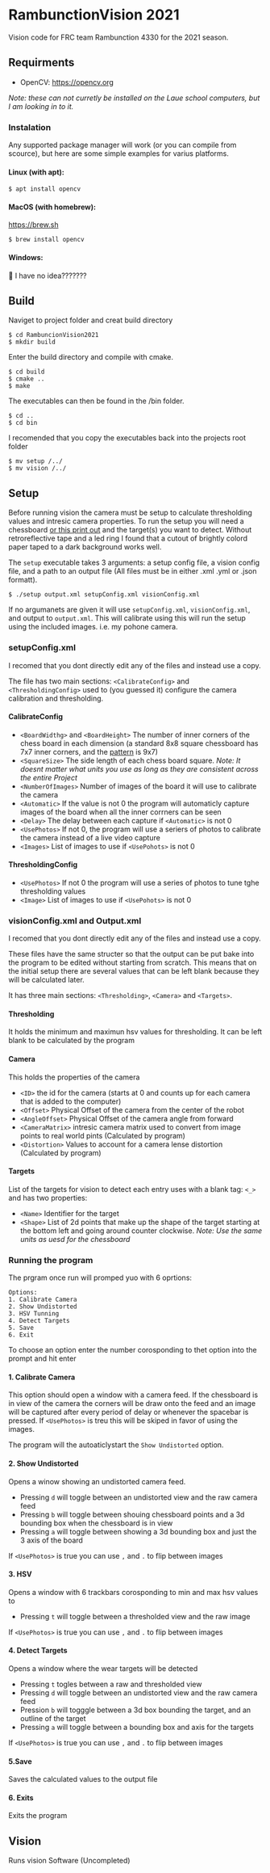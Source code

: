 # RambunctionVision 2021
Vision code for FRC team Rambunction 4330 for the 2021 season.
## Requirments
* OpenCV: https://opencv.org
  
*Note: these can not curretly be installed on the Laue school computers, but I am looking in to it.*
### Instalation
Any supported package manager will work (or you can compile from scource), but here are some simple examples for varius platforms. 
#### Linux (with apt):
```
$ apt install opencv
```

#### MacOS (with homebrew):
https://brew.sh
```
$ brew install opencv
```

#### Windows:
🤷 I have no idea???????

## Build
Naviget to project folder and creat build directory
```
$ cd RambuncionVision2021
$ mkdir build
```
Enter the build directory and compile with cmake.
```
$ cd build
$ cmake ..
$ make
```

The executables can then be found in the /bin folder.
```
$ cd ..
$ cd bin
```
I recomended that you copy the executables back into the projects root folder
```
$ mv setup /../
$ mv vision /../
```
## Setup
Before running vision the camera must be setup to calculate thresholding values and intresic camera properties.  To run the setup you will need a chessboard [or this print out](images/pattern.png) and the target(s) you want to detect. Without retroreflective tape and a led ring I found that a cutout of brightly colord paper taped to a dark background works well.

The `setup` executable takes 3 arguments: a setup config file, a vision config file, and a path to an output file (All files must be in either .xml .yml or .json formatt).
```
$ ./setup output.xml setupConfig.xml visionConfig.xml 
``` 
If no argumanets are given it will use `setupConfig.xml`, `visionConfig.xml`, and output to `output.xml`. This will calibrate using this will run the setup using the included images. i.e. my pohone camera.

### setupConfig.xml
I recomed that you dont directly edit any of the files and instead use a copy.

The file has two main sections: `<CalibrateConfig>` and `<ThresholdingConfig>` used to (you guessed it) configure the camera calibration and thresholding.

#### CalibrateConfig
* `<BoardWidthg>` and `<BoardHeight>` The number of inner corners of the chess board in each dimension (a standard 8x8 square chessboard has 7x7 inner corners, and the [pattern](images/pattern.png) is 9x7) 
* `<SquareSize>` The side length of each chess board square. *Note: It doesnt matter what units you use as long as they are consistent across the entire Project*
* `<NumberOfImages>` Number of images of the board it will use to calibrate the camera
* `<Automatic>` If the value is not 0 the program will automaticly capture images of the board when all the inner corrners can be seen
* `<Delay>` The delay between each capture if `<Automatic>` is not 0
* `<UsePhotos>` If not 0, the program will use a seriers of photos to calibrate the camera instead of a live video capture
* `<Images>` List of images to use if `<UsePohots>` is not 0

#### ThresholdingConfig
* `<UsePhotos>` If not 0 the program will use a series of photos to tune tghe thresholding values
* `<Image>` List of images to use if `<UsePohots>` is not 0

### visionConfig.xml and Output.xml
I recomed that you dont directly edit any of the files and instead use a copy.

These files have the same structer so that the output can be put bake into the program to be edited without starting from scratch. This means that on the initial setup there are several values that can be left blank because they will be calculated later.
 

It has three main sections: `<Thresholding>`, `<Camera>` and `<Targets>`.

#### Thresholding
It holds the minimum and maximun hsv values for thresholding. It can be left blank to be calculated by the program

#### Camera
This holds the properties of the camera
* `<ID>` the id for the camera (starts at 0 and counts up for each camera that is added to the computer)
* `<Offset>` Physical Offset of the camera from the center of the robot 
* `<AngleOffset>` Physical Offset of the camera angle from forward
* `<CameraMatrix>` intresic camera matrix used to  convert from image points to real world pints (Calculated by program)
* `<Distortion>` Values to account for a camera lense distortion (Calculated by program)
  
#### Targets
List of the targets for vision to detect each entry uses with a blank tag: `<_>` and has two properties:
* `<Name>` Identifier for the target
* `<Shape>` List of 2d points that make up the shape of the target starting at the bottom left and going around counter clockwise. *Note: Use the same units as uesd for the chessboard*

### Running the program
The prgram once run will promped yuo with 6 oprtions:
```
Options:
1. Calibrate Camera
2. Show Undistorted
3. HSV Tunning
4. Detect Targets
5. Save
6. Exit
```

To choose an option enter the number corosponding to thet option into the prompt and hit enter

#### 1. Calibrate Camera

This option should open a window with a camera feed. If the chessboard is in view of the camera the corners will be draw onto the feed and an image will be captured after every period of delay or whenever the spacebar is pressed. If `<UsePhotos>` is treu this will be skiped in favor of using the images.

The program will the autoaticlystart the `Show Undistorted` option.

#### 2. Show Undistorted

Opens a winow showing an undistorted camera feed. 
* Pressing `d` will toggle between an undistorted view and the raw camera feed 
* Pressing `b` will toggle between shouing chessboard points and a 3d bounding box when the chessboard is in view
*  Pressing `a` will toggle between showing a 3d bounding box and just the 3 axis of the board

If `<UsePhotos>` is true you can use `,` and `.` to flip between images

#### 3. HSV 
Opens a window with 6 trackbars corosponding to min and max hsv values to 
* Pressing `t` will toggle between a thresholded view and the raw image

If `<UsePhotos>` is true you can use `,` and `.` to flip between images

#### 4. Detect Targets
Opens a window where the wear targets will be detected
* Pressing `t` togles between a raw and thresholded view
* Pressing `d` will toggle between an undistorted view and the raw camera feed 
* Pression `b` will togggle between a 3d box bounding the target, and an outline of the target
* Pressing `a` will toggle between a bounding box and axis for the targets

If `<UsePhotos>` is true you can use `,` and `.` to flip between images

#### 5.Save 
Saves the calculated values to the output file

#### 6. Exits
Exits the program

## Vision
Runs vision Software (Uncompleted)

